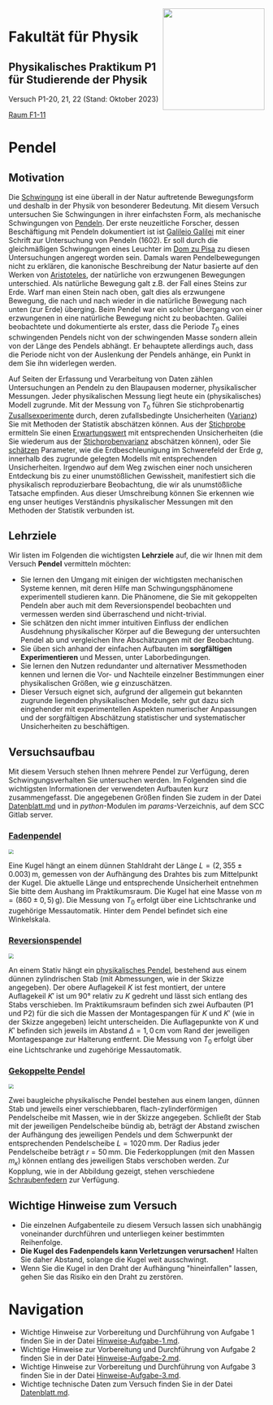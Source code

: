 <img src="../figures/Logo_KIT.svg" width="200" style="float:right;" />

# Fakultät für Physik 

## Physikalisches Praktikum P1 für Studierende der Physik



Versuch P1-20, 21, 22 (Stand: Oktober 2023)

[Raum F1-11](https://labs.physik.kit.edu/img/Praktikum/Lageplan_P1.png)



# Pendel



## Motivation

Die [Schwingung](https://de.wikipedia.org/wiki/Schwingung) ist eine überall in der Natur auftretende Bewegungsform und deshalb in der Physik von besonderer Bedeutung. Mit diesem Versuch untersuchen Sie Schwingungen in ihrer einfachsten Form, als mechanische Schwingungen von [Pendeln](https://de.wikipedia.org/wiki/Pendel). Der erste neuzeitliche Forscher, dessen Beschäftigung mit Pendeln dokumentiert ist ist [Galileio Galilei](https://de.wikipedia.org/wiki/Galileo_Galilei) mit einer Schrift zur Untersuchung von Pendeln (1602). Er soll durch die gleichmäßigen Schwingungen eines Leuchter im [Dom zu Pisa](https://de.wikipedia.org/wiki/Dom_zu_Pisa) zu diesen Untersuchungen angeregt worden sein. Damals waren Pendelbewegungen nicht zu erklären, die kanonische Beschreibung der Natur basierte auf den Werken von [Aristoteles](https://de.wikipedia.org/wiki/Aristoteles), der natürliche von erzwungenen Bewegungen unterschied. Als natürliche Bewegung galt z.B. der Fall eines Steins zur Erde. Warf man einen Stein nach oben, galt dies als erzwungene Bewegung, die nach und nach wieder in die natürliche Bewegung nach unten (zur Erde) überging. Beim Pendel war ein solcher Übergang von einer erzwungenen in eine natürliche Bewegung nicht zu beobachten. Galilei beobachtete und dokumentierte als erster, dass die Periode $T_{0}$ eines schwingenden Pendels nicht von der schwingenden Masse sondern allein von der Länge des Pendels abhängt. Er behauptete allerdings auch, dass die Periode nicht von der Auslenkung der Pendels anhänge, ein Punkt in dem Sie ihn widerlegen werden. 

Auf Seiten der Erfassung und Verarbeitung von Daten zählen Untersuchungen an Pendeln zu den Blaupausen moderner, physikalischer Messungen. Jeder physikalischen Messung liegt heute ein (physikalisches) Modell zugrunde. Mit der Messung von $T_{0}$ führen Sie stichprobenartig [Zusallsexperimente](https://de.wikipedia.org/wiki/Zufallsexperiment) durch,  deren zufallsbedingte Unsicherheiten ([Varianz](https://de.wikipedia.org/wiki/Varianz)) Sie mit Methoden der Statistik abschätzen können. Aus der [Stichprobe](https://de.wikipedia.org/wiki/Stichprobe) ermitteln Sie einen [Erwartungswert](https://de.wikipedia.org/wiki/Erwartungswert) mit entsprechenden Unsicherheiten (die Sie wiederum aus der [Stichprobenvarianz](https://de.wikipedia.org/wiki/Stichprobenvarianz_(Sch%C3%A4tzfunktion)) abschätzen können), oder Sie [schätzen](https://de.wikipedia.org/wiki/Sch%C3%A4tzfunktion) Parameter, wie die Erdbeschleunigung im Schwerefeld der Erde $g$, innerhalb des zugrunde gelegten Modells mit entsprechenden Unsicherheiten. Irgendwo auf dem Weg zwischen einer noch unsicheren Entdeckung bis zu einer unumstößlichen Gewissheit, manifestiert sich die physikalisch reproduzierbare Beobachtung, die wir als unumstößliche Tatsache empfinden. Aus dieser Umschreibung können Sie erkennen wie eng unser heutiges Verständnis physikalischer Messungen mit den Methoden der Statistik verbunden ist.    

## Lehrziele

Wir listen im Folgenden die wichtigsten **Lehrziele** auf, die wir Ihnen mit dem Versuch **Pendel** vermitteln möchten: 

- Sie lernen den Umgang mit einigen der wichtigsten mechanischen Systeme kennen, mit deren Hilfe man Schwingungsphänomene experimentell studieren kann. Die Phänomene, die Sie mit gekoppelten Pendeln aber auch mit dem Reversionspendel beobachten und vermessen werden sind überraschend und nicht-trivial.  
- Sie schätzen den nicht immer intuitiven Einfluss der endlichen Ausdehnung physikalischer Körper auf die Bewegung der untersuchten Pendel ab und vergleichen Ihre Abschätzungen mit der Beobachtung.
- Sie üben sich anhand der einfachen Aufbauten im **sorgfältigen Experimentieren** und Messen, unter Laborbedingungen.
- Sie lernen den Nutzen redundanter und alternativer Messmethoden kennen und lernen die Vor- und Nachteile einzelner Bestimmungen einer physikalischen Größen, wie $g$ einzuschätzen. 
- Dieser Versuch eignet sich, aufgrund der allgemein gut bekannten zugrunde liegenden physikalischen Modelle, sehr gut dazu sich eingehender mit experimentellen Aspekten numerischer Anpassungen und der sorgfältigen Abschätzung statistischer und systematischer Unsicherheiten zu beschäftigen.

## Versuchsaufbau

Mit diesem Versuch stehen Ihnen mehrere Pendel zur Verfügung, deren Schwingungsverhalten Sie untersuchen werden. Im Folgenden sind die wichtigsten Informationen der verwendeten Aufbauten kurz zusammengefasst. Die angegebenen Größen finden Sie zudem in der Datei [Datenblatt.md](https://gitlab.kit.edu/kit/etp-lehre/p1-praktikum/students/-/blob/main/Pendel/Datenblatt.md) und in *python*-Modulen im *params*-Verzeichnis, auf dem SCC Gitlab server. 

### [Fadenpendel](https://de.wikipedia.org/wiki/Mathematisches_Pendel)

<img src="./figures/Fadenpendel.png" style="zoom:60%;" />

Eine Kugel hängt an einem dünnen Stahldraht der Länge $L=(2,355\pm0.003)\,\mathrm{m},$ gemessen von der Aufhängung des Drahtes bis zum Mittelpunkt der Kugel. Die aktuelle Länge und entsprechende Unsicherheit entnehmen Sie bitte dem Aushang im Praktikumsraum. Die Kugel hat eine Masse von $m=(860\pm0,5)\,\mathrm{g}$). Die Messung von $T_{0}$ erfolgt über eine Lichtschranke und zugehörige Messautomatik. Hinter dem Pendel befindet sich eine Winkelskala. 

### [Reversionspendel](https://de.wikipedia.org/wiki/Reversionspendel)

<img src="./figures/Reversionspendel.png" style="zoom:60%;" />

An einem Stativ hängt ein [physikalisches Pendel](https://de.wikipedia.org/wiki/Physikalisches_Pendel), bestehend aus einem dünnen zylindrischen Stab (mit Abmessungen, wie in der Skizze angegeben). Der obere Auflagekeil $K$ ist fest montiert, der untere Auflagekeil $K'$ ist um 90° relativ zu $K$ gedreht und lässt sich entlang des Stabs verschieben. Im Praktikumsraum befinden sich zwei Aufbauten (P1 und P2) für die sich die Massen der Montagespangen für $K$ und $K'$ (wie in der Skizze angegeben) leicht unterscheiden. Die Auflagepunkte von $K$ und $K'$ befinden sich jeweils im Abstand $\Delta=1,0\,\mathrm{cm}$ vom Rand der jeweiligen Montagespange zur Halterung entfernt. Die Messung von $T_{0}$ erfolgt über eine Lichtschranke und zugehörige Messautomatik.

### [Gekoppelte Pendel](https://de.wikipedia.org/wiki/Gekoppelte_Pendel)

<img src="./figures/GekoppeltePendel.png" style="zoom:60%;" />

Zwei baugleiche physikalische Pendel bestehen aus einem langen, dünnen Stab und jeweils einer verschiebbaren, flach-zylinderförmigen Pendelscheibe mit Massen, wie in der Skizze angegeben. Schließt der Stab mit der jeweiligen Pendelscheibe bündig ab, beträgt der Abstand zwischen der Aufhängung des jeweiligen Pendels und dem Schwerpunkt der entsprechenden Pendelscheibe $L=1020\,\mathrm{mm}$. Der Radius jeder Pendelscheibe beträgt $r=50\,\mathrm{mm}$.  Die Federkopplungen (mit den Massen $m_{\kappa}$) können entlang des jeweiligen Stabs verschoben werden. Zur Kopplung, wie in der Abbildung gezeigt, stehen verschiedene [Schraubenfedern](https://de.wikipedia.org/wiki/Feder_(Technik)) zur Verfügung.

## Wichtige Hinweise zum Versuch

- Die einzelnen Aufgabenteile zu diesem Versuch lassen sich unabhängig voneinander durchführen und unterliegen keiner bestimmten Reihenfolge. 
- **Die Kugel des Fadenpendels kann Verletzungen verursachen!** Halten Sie daher Abstand, solange die Kugel weit ausschwingt. 
- Wenn Sie die Kugel in den Draht der Aufhängung "hineinfallen" lassen, gehen Sie das Risiko ein den Draht zu zerstören.

# Navigation

- Wichtige Hinweise zur Vorbereitung und Durchführung von Aufgabe 1 finden Sie in der Datei [Hinweise-Aufgabe-1.md](https://gitlab.kit.edu/kit/etp-lehre/p1-praktikum/students/-/blob/main/Pendel/doc/Hinweise-Aufgabe-1.md).
- Wichtige Hinweise zur Vorbereitung und Durchführung von Aufgabe 2 finden Sie in der Datei [Hinweise-Aufgabe-2.md](https://gitlab.kit.edu/kit/etp-lehre/p1-praktikum/students/-/blob/main/Pendel/doc/Hinweise-Aufgabe-2.md).
- Wichtige Hinweise zur Vorbereitung und Durchführung von Aufgabe 3 finden Sie in der Datei [Hinweise-Aufgabe-3.md](https://gitlab.kit.edu/kit/etp-lehre/p1-praktikum/students/-/blob/main/Pendel/doc/Hinweise-Aufgabe-3.md).
- Wichtige technische Daten zum Versuch finden Sie in der Datei [Datenblatt.md](https://gitlab.kit.edu/kit/etp-lehre/p1-praktikum/students/-/blob/main/Pendel/Datenblatt.md).  
